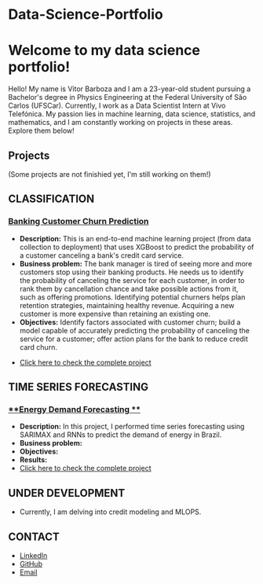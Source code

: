 # Data-Science-Portfolio

# Welcome to my data science portfolio!

Hello! My name is Vitor Barboza and I am a 23-year-old student pursuing a Bachelor's degree in Physics Engineering at the Federal University of São Carlos (UFSCar). Currently, I work as a Data Scientist Intern at Vivo Telefónica. My passion lies in machine learning, data science, statistics, and mathematics, and I am constantly working on projects in these areas. Explore them below!

## Projects

(Some projects are not finishied yet, I'm still working on them!)

## CLASSIFICATION

### [**Banking Customer Churn Prediction**](https://github.com/vitorsbarboza/Banking-Customer-Churn)
- **Description:** This is an end-to-end machine learning project (from data collection to deployment) that uses XGBoost to predict the probability of a customer canceling a bank's credit card service.
- **Business problem:** The bank manager is tired of seeing more and more customers stop using their banking products. He needs us to identify the probability of canceling the service for each customer, in order to rank them by cancellation chance and take possible actions from it, such as offering promotions. Identifying potential churners helps plan retention strategies, maintaining healthy revenue. Acquiring a new customer is more expensive than retaining an existing one.
- **Objectives:** Identify factors associated with customer churn; build a model capable of accurately predicting the probability of canceling the service for a customer; offer action plans for the bank to reduce credit card churn.

<!--  **Results:** It was possible to obtain an estimated gain of $171,477, by calculating the difference between the gain from true positives, the cost of retaining false positives, and the cost of false negatives canceling. Additionally, the model demonstrates incredible performance due to the quality of the data and the modeling carried out. -->

- [Click here to check the complete project](https://github.com/vitorsbarboza/Banking-Customer-Churn/tree/main)

## TIME SERIES FORECASTING

### [**Energy Demand Forecasting **](https://github.com/vitorsbarboza/Energy-Demand---Time-Series-Forecasting)
- **Description:** In this project, I performed time series forecasting using SARIMAX and RNNs to predict the demand of energy in Brazil.
- **Business problem:** 
- **Objectives:** 
- **Results:** 
- [Click here to check the complete project](https://github.com/vitorsbarboza/Energy-Demand---Time-Series-Forecasting)


## UNDER DEVELOPMENT
- Currently, I am delving into credit modeling and MLOPS.

## CONTACT
* [LinkedIn](https://www.linkedin.com/in/vitorsbarboza/)
* [GitHub](https://github.com/vitorsbarboza)
* [Email](vitorsb2012@gmail.com)

